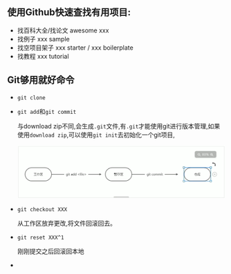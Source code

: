 ## 使用Github快速查找有用项目:

- 找百科大全/找论文 awesome xxx
- 找例子 xxx sample
- 找空项目架子 xxx starter / xxx boilerplate
- 找教程 xxx tutorial

## Git够用就好命令

-   `git clone`

- `git add`和`git commit`

  与download zip不同,会生成`.git`文件,有`.git`才能使用git进行版本管理,如果使用`download zip`,可以使用`git init`去初始化一个git项目,

  ![image-20231129134701055](img\image-20231129134701055.png)

- `git checkout XXX`

  从工作区放弃更改,将文件回滚回去。

- `git reset XXX^1`

  刚刚提交之后回滚回本地

- 